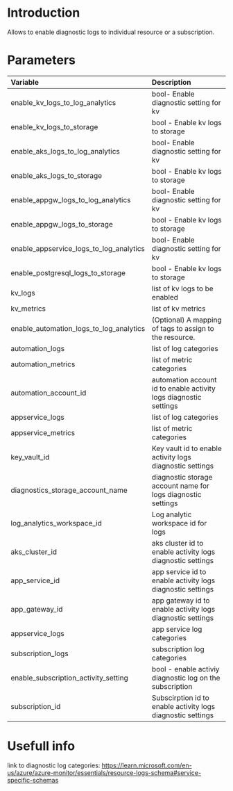 # Introduction 
Allows to enable diagnostic logs to individual resource or a subscription.

# Parameters
| Variable      | Description |
| :---        |    :----   |
| enable_kv_logs_to_log_analytics | bool- Enable diagnostic setting for kv|
| enable_kv_logs_to_storage        | bool - Enable kv logs to storage|
| enable_aks_logs_to_log_analytics | bool- Enable diagnostic setting for kv |
| enable_aks_logs_to_storage |bool - Enable kv logs to storage |
| enable_appgw_logs_to_log_analytics   | bool- Enable diagnostic setting for kv |
| enable_appgw_logs_to_storage | bool - Enable kv logs to storage |
| enable_appservice_logs_to_log_analytics | bool- Enable diagnostic setting for kv |
| enable_postgresql_logs_to_storage   | bool - Enable kv logs to storage |
| kv_logs   | list of kv logs to be enabled |
| kv_metrics   | list of kv metrics |
| enable_automation_logs_to_log_analytics   | (Optional) A mapping of tags to assign to the resource. |
| automation_logs   | list of log categories|
| automation_metrics   | list of metric categories |
| automation_account_id   | automation account id to enable activity logs diagnostic settings |
| appservice_logs   | list of log categories |
| appservice_metrics   | list of metric categories |
| key_vault_id   | Key vault id to enable activity logs diagnostic settings|
| diagnostics_storage_account_name   | diagnostic storage account name for logs diagnostic settings |
| log_analytics_workspace_id   | Log analytic workspace id for logs |
| aks_cluster_id   | aks cluster id to enable activity logs diagnostic settings |
| app_service_id   | app service id to enable activity logs diagnostic settings |
| app_gateway_id   | app gateway id to enable activity logs diagnostic settings |
| appservice_logs   | app service log categories |
| subscription_logs   | subscription log categories |
| enable_subscription_activity_setting   | bool - enable activiy diagnostic log on the subscription| . |
| subscription_id   | Subscirption id to enable activity logs diagnostic settings |

# Usefull info
link to diagnostic log categories: https://learn.microsoft.com/en-us/azure/azure-monitor/essentials/resource-logs-schema#service-specific-schemas